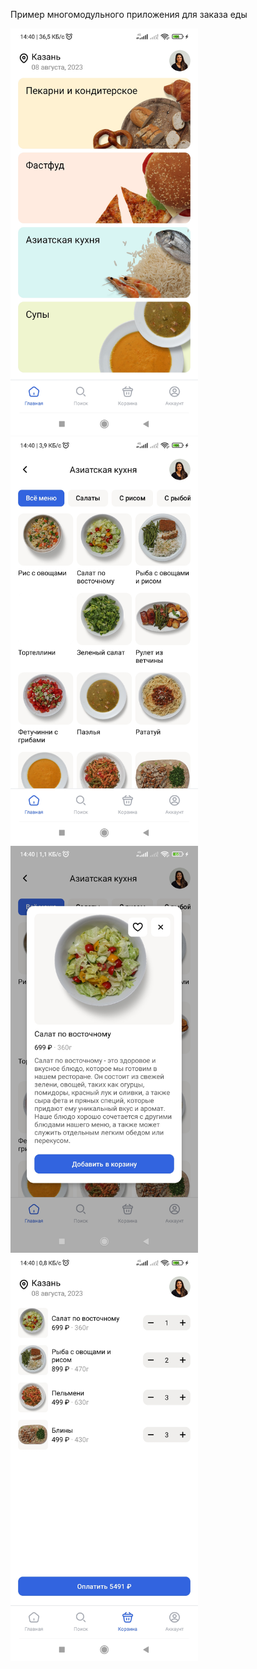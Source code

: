 Пример многомодульного приложения для заказа еды

  <img src="https://github.com/Yodomarin7/MyApp/blob/master/1.jpg" width="300">
  <img src="https://github.com/Yodomarin7/MyApp/blob/master/2.jpg" width="300">
  <img src="https://github.com/Yodomarin7/MyApp/blob/master/3.jpg" width="300">
  <img src="https://github.com/Yodomarin7/MyApp/blob/master/4.jpg" width="300">
